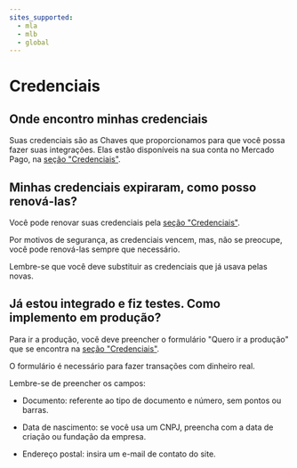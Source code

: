 ```yaml
---
sites_supported:
  - mla
  - mlb
  - global
---
```


# Credenciais

## Onde encontro minhas credenciais

Suas credenciais são as Chaves que proporcionamos para que você possa fazer suas integrações. Elas estão disponíveis na sua conta no Mercado Pago, na [seção "Credenciais"]([FAKER][CREDENTIALS][URL]).

## Minhas credenciais expiraram, como posso renová-las?

Você pode renovar suas credenciais pela [seção "Credenciais"]([FAKER][CREDENTIALS][URL]).

Por motivos de segurança, as credenciais vencem, mas, não se preocupe, você pode renová-las sempre que necessário.

Lembre-se que você deve substituir as credenciais que já usava pelas novas.

## Já estou integrado e fiz testes. Como implemento em produção?

Para ir a produção, você deve preencher o formulário "Quero ir a produção" que se encontra na [seção "Credenciais"]([FAKER][CREDENTIALS][URL]).

O formulário é necessário para fazer transações com dinheiro real.

Lembre-se de preencher os campos:

- Documento: referente ao tipo de documento e número, sem pontos ou barras.

- Data de nascimento: se você usa um CNPJ, preencha com a data de criação ou fundação da empresa.

- Endereço postal: insira um e-mail de contato do site.